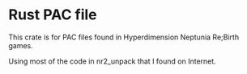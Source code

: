 # Rust PAC file

This crate is for PAC files found in Hyperdimension Neptunia Re;Birth games.

Using most of the code in nr2_unpack that I found on Internet.